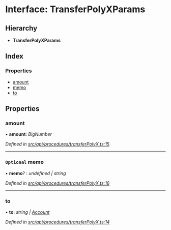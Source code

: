 # Interface: TransferPolyXParams

## Hierarchy

* **TransferPolyXParams**

## Index

### Properties

* [amount](transferpolyxparams.md#amount)
* [memo](transferpolyxparams.md#optional-memo)
* [to](transferpolyxparams.md#to)

## Properties

###  amount

• **amount**: *BigNumber*

*Defined in [src/api/procedures/transferPolyX.ts:15](https://github.com/PolymathNetwork/polymesh-sdk/blob/c77f6a3e/src/api/procedures/transferPolyX.ts#L15)*

___

### `Optional` memo

• **memo**? : *undefined | string*

*Defined in [src/api/procedures/transferPolyX.ts:16](https://github.com/PolymathNetwork/polymesh-sdk/blob/c77f6a3e/src/api/procedures/transferPolyX.ts#L16)*

___

###  to

• **to**: *string | [Account](../classes/account.md)*

*Defined in [src/api/procedures/transferPolyX.ts:14](https://github.com/PolymathNetwork/polymesh-sdk/blob/c77f6a3e/src/api/procedures/transferPolyX.ts#L14)*

